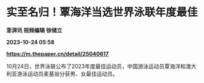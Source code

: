 # 实至名归！覃海洋当选世界泳联年度最佳
**澎湃讯 视频编辑 徐储立**

**2023-10-24 05:58**

**https://m.thepaper.cn/detail/25040617**

10月24日，世界泳联公布了2023年度最佳运动员，中国游泳运动员覃海洋和澳大利亚游泳运动员麦基翁分获男、女最佳运动员。